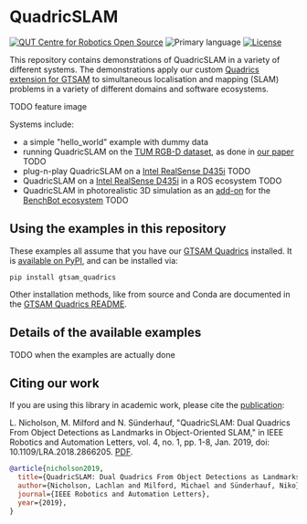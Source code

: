 # QuadricSLAM

[![QUT Centre for Robotics Open Source](https://github.com/qcr/qcr.github.io/raw/master/misc/badge.svg)](https://qcr.github.io)
![Primary language](https://img.shields.io/github/languages/top/qcr/quadricslam)
[![License](https://img.shields.io/github/license/qcr/quadricslam)](./LICENSE.txt)

<!-- [![Conda Version](https://img.shields.io/conda/vn/conda-forge/quadricslam.svg)](https://anaconda.org/conda-forge/quadricslam) -->
<!-- [![Conda Recipe](https://img.shields.io/badge/recipe-quadricslam-green.svg)](https://anaconda.org/conda-forge/quadricslam) -->
<!-- [![Conda Platforms](https://img.shields.io/conda/pn/conda-forge/quadricslam.svg)](https://anaconda.org/conda-forge/quadricslam) -->

This repository contains demonstrations of QuadricSLAM in a variety of different systems. The demonstrations apply our custom [Quadrics extension for GTSAM](https://github.com/qcr/gtsam-quadrics) to simultaneous localisation and mapping (SLAM) problems in a variety of different domains and software ecosystems.

TODO feature image

Systems include:

- a simple "hello_world" example with dummy data
- running QuadricSLAM on the [TUM RGB-D dataset](https://vision.in.tum.de/data/datasets/rgbd-dataset), as done in [our paper](#citing-our-work) TODO
- plug-n-play QuadricSLAM on a [Intel RealSense D435i](https://www.intelrealsense.com/depth-camera-d435i/) TODO
- QuadricSLAM on a [Intel RealSense D435i](https://www.intelrealsense.com/depth-camera-d435i/) in a ROS ecosystem TODO
- QuadricSLAM in photorealistic 3D simulation as an [add-on](https://github.com/qcr/benchbot_addons) for the [BenchBot ecosystem](https://github.com/qcr/benchbot) TODO

## Using the examples in this repository

These examples all assume that you have our [GTSAM Quadrics](https://github.com/qcr/gtsam-quadrics) installed. It is [available on PyPI](https://pypi.org/project/gtsam-quadrics/), and can be installed via:

```
pip install gtsam_quadrics
```

Other installation methods, like from source and Conda are documented in the [GTSAM Quadrics README](https://github.com/qcr/gtsam-quadrics#installation).

## Details of the available examples

TODO when the examples are actually done

## Citing our work

If you are using this library in academic work, please cite the [publication](https://ieeexplore.ieee.org/document/8440105):

L. Nicholson, M. Milford and N. Sünderhauf, "QuadricSLAM: Dual Quadrics From Object Detections as Landmarks in Object-Oriented SLAM," in IEEE Robotics and Automation Letters, vol. 4, no. 1, pp. 1-8, Jan. 2019, doi: 10.1109/LRA.2018.2866205. [PDF](https://arxiv.org/abs/1804.04011).

```bibtex
@article{nicholson2019,
  title={QuadricSLAM: Dual Quadrics From Object Detections as Landmarks in Object-Oriented SLAM},
  author={Nicholson, Lachlan and Milford, Michael and Sünderhauf, Niko},
  journal={IEEE Robotics and Automation Letters},
  year={2019},
}
```
